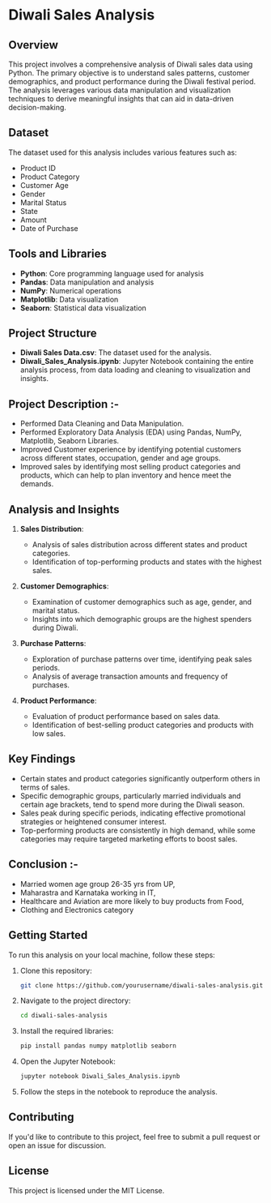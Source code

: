 # Diwali Sales Analysis

## Overview

This project involves a comprehensive analysis of Diwali sales data using Python. The primary objective is to understand sales patterns, customer demographics, and product performance during the Diwali festival period. The analysis leverages various data manipulation and visualization techniques to derive meaningful insights that can aid in data-driven decision-making.

## Dataset

The dataset used for this analysis includes various features such as:

- Product ID
- Product Category
- Customer Age
- Gender
- Marital Status
- State
- Amount
- Date of Purchase

## Tools and Libraries

- **Python**: Core programming language used for analysis
- **Pandas**: Data manipulation and analysis
- **NumPy**: Numerical operations
- **Matplotlib**: Data visualization
- **Seaborn**: Statistical data visualization

## Project Structure

- **Diwali Sales Data.csv**: The dataset used for the analysis.
- **Diwali_Sales_Analysis.ipynb**: Jupyter Notebook containing the entire analysis process, from data loading and cleaning to visualization and insights.

## Project Description :-
<ul>
<li>Performed Data Cleaning and Data Manipulation.
<li>Performed Exploratory Data Analysis (EDA) using Pandas, NumPy, Matplotlib, Seaborn Libraries.
<li>Improved Customer experience by identifying potential customers across different states, occupation, gender and age groups.
<li>Improved sales by identifying most selling product categories and products, which can help to plan inventory and hence meet the demands.
</ul>

## Analysis and Insights

1. **Sales Distribution**:
   - Analysis of sales distribution across different states and product categories.
   - Identification of top-performing products and states with the highest sales.

2. **Customer Demographics**:
   - Examination of customer demographics such as age, gender, and marital status.
   - Insights into which demographic groups are the highest spenders during Diwali.

3. **Purchase Patterns**:
   - Exploration of purchase patterns over time, identifying peak sales periods.
   - Analysis of average transaction amounts and frequency of purchases.

4. **Product Performance**:
   - Evaluation of product performance based on sales data.
   - Identification of best-selling product categories and products with low sales.

## Key Findings

- Certain states and product categories significantly outperform others in terms of sales.
- Specific demographic groups, particularly married individuals and certain age brackets, tend to spend more during the Diwali season.
- Sales peak during specific periods, indicating effective promotional strategies or heightened consumer interest.
- Top-performing products are consistently in high demand, while some categories may require targeted marketing efforts to boost sales.

## Conclusion :-
<ul>
<li>Married women age group 26-35 yrs from UP, 
<li>Maharastra and Karnataka working in IT, 
<li>Healthcare and Aviation are more likely to buy products from Food, 
<li>Clothing and Electronics category
</ul>

## Getting Started

To run this analysis on your local machine, follow these steps:

1. Clone this repository:
    ```bash
    git clone https://github.com/yourusername/diwali-sales-analysis.git
    ```

2. Navigate to the project directory:
    ```bash
    cd diwali-sales-analysis
    ```

3. Install the required libraries:
    ```bash
    pip install pandas numpy matplotlib seaborn
    ```

4. Open the Jupyter Notebook:
    ```bash
    jupyter notebook Diwali_Sales_Analysis.ipynb
    ```

5. Follow the steps in the notebook to reproduce the analysis.

## Contributing

If you'd like to contribute to this project, feel free to submit a pull request or open an issue for discussion.

## License

This project is licensed under the MIT License.
